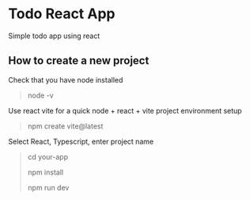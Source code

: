 # Todo React App
 Simple todo app using react
## How to create a new project
Check that you have node installed
> node -v

Use react vite for a quick node + react + vite project environment setup
> npm create vite@latest

Select React, Typescript, enter project name
> cd your-app
> 
> npm install
>
> npm run dev
